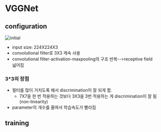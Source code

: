 # VGGNet

## configuration

![initial](https://user-images.githubusercontent.com/86214286/195825524-ec8e1a9d-217a-436c-8b24-b9d33d6247a3.jpg)

* input size: 224X224X3
* convolutional filter로 3X3 계속 사용
* convolutional filter-activation-maxpooling의 구조 반복-->receptive field 넓어짐

### 3*3의 장점
* 필터를 많이 거치도록 해서 discrimination이 잘 되게 함.
  * 7X7을 한 번 적용하는 것보다 3X3을 3번 적용하는 게 discrimination이 잘 됨(non-linearity)
* parameter의 개수를 줄여서 학습속도가 빨라짐    

## training
